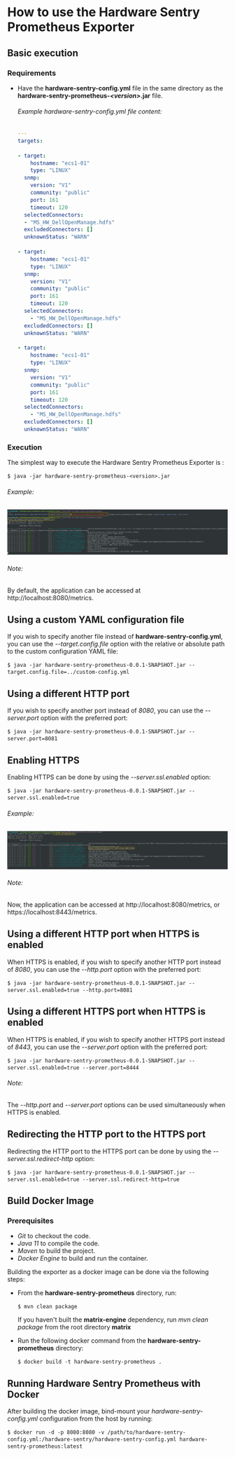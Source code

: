 # How to use the Hardware Sentry Prometheus Exporter

  ## Basic execution

   ### Requirements

   - Have the **hardware-sentry-config.yml** file
     in the same directory as the **hardware-sentry-prometheus-_\<version\>_.jar** file.<br>
   
     ###### Example hardware-sentry-config.yml file content:
     ```yaml
     ---
     targets:
     
     - target:
         hostname: "ecs1-01"
         type: "LINUX"
       snmp:
         version: "V1"
         community: "public"
         port: 161
         timeout: 120
       selectedConnectors:
       - "MS_HW_DellOpenManage.hdfs"
       excludedConnectors: []
       unknownStatus: "WARN"
     
     - target:
         hostname: "ecs1-01"
         type: "LINUX"
       snmp:
         version: "V1"
         community: "public"
         port: 161
         timeout: 120
       selectedConnectors:
         - "MS_HW_DellOpenManage.hdfs"
       excludedConnectors: []
       unknownStatus: "WARN"
     
     - target:
         hostname: "ecs1-01"
         type: "LINUX"
       snmp:
         version: "V1"
         community: "public"
         port: 161
         timeout: 120
       selectedConnectors:
         - "MS_HW_DellOpenManage.hdfs"
       excludedConnectors: []
       unknownStatus: "WARN"
     ```

   ### Execution
   The simplest way to execute the Hardware Sentry Prometheus Exporter is :

   ```shell script
   $ java -jar hardware-sentry-prometheus-<version>.jar
   ```

   ###### Example:
   ![basic_execution](images/basic_execution.png)
   
   ###### Note:
   By default, the application can be accessed at http://localhost:8080/metrics.

  ## Using a custom YAML configuration file
  If you wish to specify another file instead of **hardware-sentry-config.yml**,
  you can use the _--target.config.file_ option
  with the relative or absolute path to the custom configuration YAML file:
  
  ```shell script
  $ java -jar hardware-sentry-prometheus-0.0.1-SNAPSHOT.jar --target.config.file=../custom-config.yml
  ```

  ## Using a different HTTP port
  If you wish to specify another port instead of _8080_,
  you can use the _--server.port_ option with the preferred port:
  
  ```shell script
  $ java -jar hardware-sentry-prometheus-0.0.1-SNAPSHOT.jar --server.port=8081
  ```

  ## Enabling HTTPS
  Enabling HTTPS can be done by using the _--server.ssl.enabled_ option:
  
  ```shell script
  $ java -jar hardware-sentry-prometheus-0.0.1-SNAPSHOT.jar --server.ssl.enabled=true
  ```
   ###### Example:
   ![enabling_https](images/enabling_https.png)
   
   ###### Note:
   Now, the application can be accessed at http://localhost:8080/metrics, or https://localhost:8443/metrics.

  ## Using a different HTTP port when HTTPS is enabled
  When HTTPS is enabled, if you wish to specify another HTTP port instead of _8080_,
  you can use the _--http.port_ option with the preferred port:
  
  ```shell script
  $ java -jar hardware-sentry-prometheus-0.0.1-SNAPSHOT.jar --server.ssl.enabled=true --http.port=8081
  ```
  ## Using a different HTTPS port when HTTPS is enabled
  When HTTPS is enabled, if you wish to specify another HTTPS port instead of _8443_,
  you can use the _--server.port_ option with the preferred port:
  
  ```shell script
  $ java -jar hardware-sentry-prometheus-0.0.1-SNAPSHOT.jar --server.ssl.enabled=true --server.port=8444
  ```
   ###### Note:
   The _--http.port_ and _--server.port_ options can be used simultaneously when HTTPS is enabled.

  ## Redirecting the HTTP port to the HTTPS port
  Redirecting the HTTP port to the HTTPS port can be done by using the _--server.ssl.redirect-http_ option:
  
  ```shell script
  $ java -jar hardware-sentry-prometheus-0.0.1-SNAPSHOT.jar --server.ssl.enabled=true --server.ssl.redirect-http=true
  ```
  ## Build Docker Image
  ### Prerequisites
  - *Git* to checkout the code.
  - *Java 11* to compile the code.
  - *Maven* to build the project.
  - *Docker Engine* to build and run the container.
  
  Building the exporter as a docker image can be done via the following steps:

  - From the **hardware-sentry-prometheus** directory, run:
    ```shell script
    $ mvn clean package
    ```
    If you haven't built the **matrix-engine** dependency, run *mvn clean package* from the root directory **matrix**

  - Run the following docker command from the **hardware-sentry-prometheus** directory:
    ```shell script
    $ docker build -t hardware-sentry-prometheus .
    ```

  ## Running Hardware Sentry Prometheus with Docker
  After building the docker image, bind-mount your *hardware-sentry-config.yml* configuration from the host by running:

  ```shell script
  $ docker run -d -p 8080:8080 -v /path/to/hardware-sentry-config.yml:/hardware-sentry/hardware-sentry-config.yml hardware-sentry-prometheus:latest
  ```